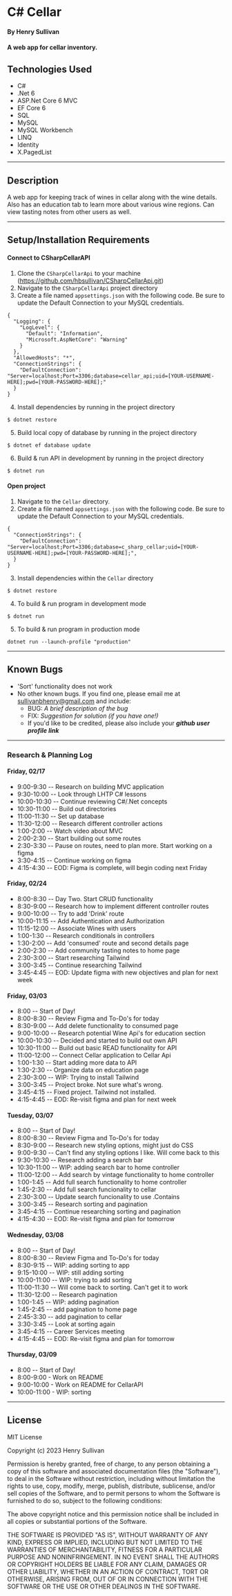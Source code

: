 # C# Cellar

#### By Henry Sullivan

#### A web app for cellar inventory.

## Technologies Used

* C#
* .Net 6
* ASP.Net Core 6 MVC
* EF Core 6
* SQL
* MySQL
* MySQL Workbench
* LINQ
* Identity
* X.PagedList
***

## Description

A web app for keeping track of wines in cellar along with the wine details. Also has an education tab to learn more about various wine regions. Can view tasting notes from other users as well.
***

## Setup/Installation Requirements

#### Connect to CSharpCellarAPI
1. Clone the `CSharpCellarApi` to your machine (https://github.com/hbsullivan/CSharpCellarApi.git)
2. Navigate to the `CSharpCellarApi` project directory
3. Create a file named `appsettings.json` with the following code. Be sure to update the Default Connection to your MySQL credentials.
```
{
  "Logging": {
    "LogLevel": {
      "Default": "Information",
      "Microsoft.AspNetCore": "Warning"
    }
  },
  "AllowedHosts": "*",
  "ConnectionStrings": {
    "DefaultConnection": "Server=localhost;Port=3306;database=cellar_api;uid=[YOUR-USERNAME-HERE];pwd=[YOUR-PASSWORD-HERE];"
  }
}
```
4. Install dependencies by running in the project directory
```
$ dotnet restore
```
5. Build local copy of database by running in the project directory
```
$ dotnet ef database update
```
6. Build & run API in development by running in the project directory
 ```
 $ dotnet run
 ```
#### Open project
1. Navigate to the `Cellar` directory.
2. Create a file named `appsettings.json` with the following code. Be sure to update the Default Connection to your MySQL credentials.
```
{
  "ConnectionStrings": {
    "DefaultConnection": "Server=localhost;Port=3306;database=c_sharp_cellar;uid=[YOUR-USERNAME-HERE];pwd=[YOUR-PASSWORD-HERE];",
  }
}
```
3. Install dependencies within the `Cellar` directory
```
$ dotnet restore
```

4. To build & run program in development mode 
 ```
 $ dotnet run
 ```

5. To build & run program in production mode 
 ```
 dotnet run --launch-profile "production"
 ```
***

## Known Bugs

* 'Sort' functionality does not work
* No other known bugs. If you find one, please email me at  [sullivanbhenry@gmail.com](mailto:sullivanbhenry@gmail.com) and include:
  * BUG: _A brief description of the bug_
  * FIX: _Suggestion for solution (if you have one!)_
  * If you'd like to be credited, please also include your **_github user profile link_**
***

### Research & Planning Log
#### Friday, 02/17
* 9:00-9:30 -- Research on building MVC application
* 9:30-10:00 -- Look through LHTP C# lessons
* 10:00-10:30 -- Continue reviewing C#/.Net concepts
* 10:30-11:00 -- Build out directories
* 11:00-11:30 -- Set up database
* 11:30-12:00 -- Research different controller actions
* 1:00-2:00 -- Watch video about MVC
* 2:00-2:30 -- Start building out some routes
* 2:30-3:30 -- Pause on routes, need to plan more. Start working on a figma
* 3:30-4:15 -- Continue working on figma
* 4:15-4:30 -- EOD: Figma is complete, will begin coding next Friday

#### Friday, 02/24
* 8:00-8:30 -- Day Two. Start CRUD functionality
* 8:30-9:00 -- Research how to implement different controller routes
* 9:00-10:00 -- Try to add 'Drink' route
* 10:00-11:15 -- Add Authentication and Authorization
* 11:15-12:00 -- Associate Wines with users
* 1:00-1:30 -- Research conditionals in controllers
* 1:30-2:00 -- Add 'consumed' route and second details page
* 2:00-2:30 -- Add community tasting notes to home page
* 2:30-3:00 -- Start researching Tailwind
* 3:00-3:45 -- Continue researching Tailwind
* 3:45-4:45 -- EOD: Update figma with new objectives and plan for next week

#### Friday, 03/03
* 8:00 -- Start of Day!
* 8:00-8:30 -- Review Figma and To-Do's for today
* 8:30-9:00 -- Add delete functionality to consumed page
* 9:00-10:00 -- Research potential Wine Api's for education section
* 10:00-10:30 -- Decided and started to build out own API 
* 10:30-11:00 -- Build out basic READ functionality for API
* 11:00-12:00 -- Connect Cellar application to Cellar Api
* 1:00-1:30 -- Start adding more data to API
* 1:30-2:30 -- Organize data on education page
* 2:30-3:00 -- WIP: Trying to install Tailwind
* 3:00-3:45 -- Project broke. Not sure what's wrong.
* 3:45-4:15 -- Fixed project. Tailwind not installed.
* 4:15-4:45 -- EOD: Re-visit figma and plan for next week

#### Tuesday, 03/07
* 8:00 -- Start of Day!
* 8:00-8:30 -- Review Figma and To-Do's for today
* 8:30-9:00 -- Research new styling options, might just do CSS
* 9:00-9:30 -- Can't find any styling options I like. Will come back to this
* 9:30-10:30 -- Research adding a search bar 
* 10:30-11:00 -- WIP: adding search bar to home controller
* 11:00-12:00 -- Add search by vintage functionality to home controller
* 1:00-1:45 -- Add full search functionality to home controller
* 1:45-2:30 -- Add full search funcionality to cellar
* 2:30-3:00 -- Update search funcionality to use .Contains
* 3:00-3:45 -- Research sorting and pagination
* 3:45-4:15 -- Continue researching sorting and pagination
* 4:15-4:30 -- EOD: Re-visit figma and plan for tomorrow

#### Wednesday, 03/08
* 8:00 -- Start of Day!
* 8:00-8:30 -- Review Figma and To-Do's for today
* 8:30-9:15 -- WIP: adding sorting to app
* 9:15-10:00 -- WIP: still adding sorting
* 10:00-11:00 -- WIP: trying to add sorting
* 11:00-11:30 -- Will come back to sorting. Can't get it to work
* 11:30-12:00 -- Research pagination
* 1:00-1:45 -- WIP: adding pagination
* 1:45-2:45 -- add pagination to home page
* 2:45-3:30 -- add pagination to cellar
* 3:30-3:45 -- Look at sorting again
* 3:45-4:15 -- Career Services meeting
* 4:15-4:45 -- EOD: Re-visit figma and plan for tomorrow

#### Thursday, 03/09
* 8:00 -- Start of Day!
* 8:00-9:00 - Work on README
* 9:00-10:00 - Work on README for CellarAPI
* 10:00-11:00 - WIP: sorting

***
## License

MIT License

Copyright (c) 2023 Henry Sullivan

Permission is hereby granted, free of charge, to any person obtaining a copy of this software and associated documentation files (the "Software"), to deal in the Software without restriction, including without limitation the rights to use, copy, modify, merge, publish, distribute, sublicense, and/or sell copies of the Software, and to permit persons to whom the Software is furnished to do so, subject to the following conditions:

The above copyright notice and this permission notice shall be included in all copies or substantial portions of the Software.

THE SOFTWARE IS PROVIDED "AS IS", WITHOUT WARRANTY OF ANY KIND, EXPRESS OR IMPLIED, INCLUDING BUT NOT LIMITED TO THE WARRANTIES OF MERCHANTABILITY, FITNESS FOR A PARTICULAR PURPOSE AND NONINFRINGEMENT. IN NO EVENT SHALL THE AUTHORS OR COPYRIGHT HOLDERS BE LIABLE FOR ANY CLAIM, DAMAGES OR OTHER LIABILITY, WHETHER IN AN ACTION OF CONTRACT, TORT OR OTHERWISE, ARISING FROM, OUT OF OR IN CONNECTION WITH THE SOFTWARE OR THE USE OR OTHER DEALINGS IN THE SOFTWARE.